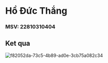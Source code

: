 # Hồ Đức Thắng
### MSV: 22810310404
## Ket qua

![f82052da-73c5-4b89-ad0e-3cb75a082c34](https://github.com/user-attachments/assets/2e82be10-dfd3-42ee-bbaf-9f8a19ed3621)
